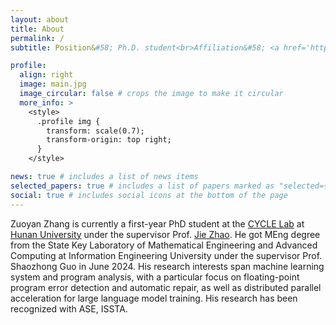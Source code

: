 ```yaml
---
layout: about
title: About
permalink: /
subtitle: Position&#58; Ph.D. student<br>Affiliation&#58; <a href='https://csee.hnu.edu.cn/index.htm'>College of Computer Science and Electronic Engineering</a>, <a href='https://www.hnu.edu.cn/index.htm'>Hunan University</a><br>Contact&#58; zyanz AT hnu.edu.cn<br>Address&#58; Lushan Road (S), Yuelu District, Changsha, 410082, China.

profile:
  align: right
  image: main.jpg
  image_circular: false # crops the image to make it circular
  more_info: >
    <style>
      .profile img {
        transform: scale(0.7); 
        transform-origin: top right;
      }
    </style>

news: true # includes a list of news items
selected_papers: true # includes a list of papers marked as "selected={true}"
social: true # includes social icons at the bottom of the page
---
```


Zuoyan Zhang is currently a first-year PhD student at the [CYCLE Lab](https://cyclelaboratory.github.io/) at [Hunan University](https://www.hnu.edu.cn/index.htm) under the supervisor Prof. [Jie Zhao](https://yaozhujia.github.io/). He got MEng degree from the State Key Laboratory of Mathematical Engineering and Advanced Computing at Information Engineering University under the supervisor Prof. Shaozhong Guo in June 2024. His research interests span machine learning system and program analysis, with a particular focus on floating-point program error detection and automatic repair, as well as distributed parallel acceleration for large language model training. His research has been recognized with ASE, ISSTA.
